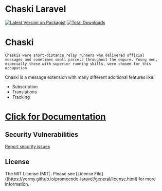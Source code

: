 # Chaski Laravel

[![Latest Version on Packagist](https://img.shields.io/packagist/v/yormy/promocode-laravel.svg?style=flat-square)](https://packagist.org/packages/yormy/promocode-laravel)
[![Total Downloads](https://img.shields.io/packagist/dt/yormy/promocode-laravel.svg?style=flat-square)](https://packagist.org/packages/yormy/promocode-laravel)

# Chaski
```Chaskis were short-distance relay runners who delivered official messages and sometimes small parcels throughout the empire. Young men, especially those with superior running skills, were chosen for this occupation```

Chaski is a message extension with many different additional features like:
* Subscription
* Translations
* Tracking

# [Click for Documentation](https://yormy.github.io/promocode-laravel/)

## Security Vulnerabilities
[Report security issues](https://yormy.github.io/promocode-laravel/general/report_security.html)

## License

The MIT License (MIT). Please see [License File]((https://yormy.github.io/promocode-laravel/general/license.html) for more information.
